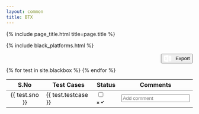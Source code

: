 ```yaml
---
layout: common
title: BTX
---
```


{% include page_title.html title=page.title %}

{% include black_platforms.html %}

<!-- External Libraries -->
<script src="https://cdn.jsdelivr.net/npm/xlsx@0.18.5/dist/xlsx.full.min.js"></script>
<link rel="stylesheet" href="../assets/css/style.css">


<div style="display: flex; justify-content: flex-end; margin-bottom: 10px;">
  <button id="exportExcel" class="container-btn-file" type="button" aria-label="Export to Excel">
    <svg
      fill="#fff"
      xmlns="http://www.w3.org/2000/svg"
      width="20"
      height="20"
      viewBox="0 0 50 50"
      style="vertical-align: middle; margin-right: 8px;"
    >
      <path
        d="M28.8125 .03125L.8125 5.34375C.339844 
        5.433594 0 5.863281 0 6.34375L0 43.65625C0 
        44.136719 .339844 44.566406 .8125 44.65625L28.8125 
        49.96875C28.875 49.980469 28.9375 50 29 50C29.230469 
        50 29.445313 49.929688 29.625 49.78125C29.855469 49.589844 
        30 49.296875 30 49L30 1C30 .703125 29.855469 .410156 29.625 
        .21875C29.394531 .0273438 29.105469 -.0234375 28.8125 .03125ZM32 
        6L32 13L34 13L34 15L32 15L32 20L34 20L34 22L32 22L32 27L34 27L34 
        29L32 29L32 35L34 35L34 37L32 37L32 44L47 44C48.101563 44 49 
        43.101563 49 42L49 8C49 6.898438 48.101563 6 47 6ZM36 13L44 
        13L44 15L36 15ZM6.6875 15.6875L11.8125 15.6875L14.5 21.28125C14.710938 
        21.722656 14.898438 22.265625 15.0625 22.875L15.09375 22.875C15.199219 
        22.511719 15.402344 21.941406 15.6875 21.21875L18.65625 15.6875L23.34375 
        15.6875L17.75 24.9375L23.5 34.375L18.53125 34.375L15.28125 
        28.28125C15.160156 28.054688 15.035156 27.636719 14.90625 
        27.03125L14.875 27.03125C14.8125 27.316406 14.664063 27.761719 
        14.4375 28.34375L11.1875 34.375L6.1875 34.375L12.15625 25.03125ZM36 
        20L44 20L44 22L36 22ZM36 27L44 27L44 29L36 29ZM36 35L44 35L44 37L36 37Z"
      ></path>
    </svg>
    Export
  </button>
</div>

<table id="testcases">
  <thead>
    <tr>
      <th style="text-align: center;">S.No</th>
      <th style="text-align: center;">Test Cases</th>
      <th style="text-align: center;">Status</th>
      <th style="text-align: center;">Comments</th>
    </tr>
  </thead>
  <tbody>
    {% for test in site.blackbox %}
      <tr class="test-row" data-platforms="{% if test.platforms %}{% if test.platforms contains ',' or test.platforms contains '[' %}{{ test.platforms | join: ',' }}{% else %}{{ test.platforms }}{% endif %}{% endif %}">
        <td style="text-align: center;">{{ test.sno }}</td>
        <td>{{ test.testcase }}</td>
        <td>
          <label class="switch tested-switch" aria-label="Tested/Not-Tested">
            <input type="checkbox" class="tested-toggle">
            <div class="slider">
              <div class="circle">
                <svg class="cross" viewBox="0 0 365.696 365.696" height="6" width="6">
                  <g>
                    <path fill="currentColor" d="M243.188 182.86 356.32 69.726c12.5-12.5 12.5-32.766 0-45.247L341.238 9.398c-12.504-12.503-32.77-12.503-45.25 0L182.86 122.528 69.727 9.374c-12.5-12.5-32.766-12.5-45.247 0L9.375 24.457c-12.5 12.504-12.5 32.77 0 45.25l113.152 113.152L9.398 295.99c-12.503 12.503-12.503 32.769 0 45.25L24.48 356.32c12.5 12.5 32.766 12.5 45.247 0l113.132-113.132L295.99 356.32c12.503 12.5 32.769 12.5 45.25 0l15.081-15.082c12.5-12.504 12.5-32.77 0-45.25zm0 0"></path>
                  </g>
                </svg>
                <svg class="checkmark" viewBox="0 0 24 24" height="10" width="10">
                  <g>
                    <path fill="currentColor" d="M9.707 19.121a.997.997 0 0 1-1.414 0l-5.646-5.647a1.5 1.5 0 0 1 0-2.121l.707-.707a1.5 1.5 0 0 1 2.121 0L9 14.171l9.525-9.525a1.5 1.5 0 0 1 2.121 0l.707.707a1.5 1.5 0 0 1 0 2.121z"></path>
                  </g>
                </svg>
              </div>
            </div>
          </label>
        </td>
        <td>
          <input type="text" class="comment-input" placeholder="Add comment" aria-label="Add comment">
        </td>
      </tr>
    {% endfor %}
  </tbody>
</table>

<script src="../assets/js/excel.js"></script>